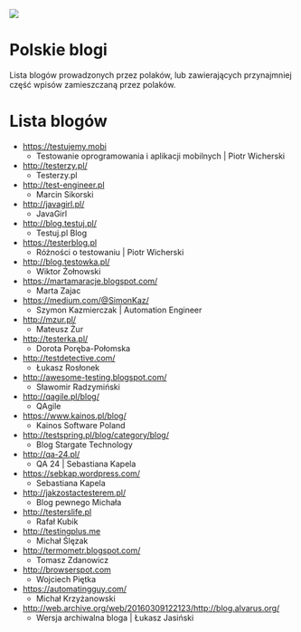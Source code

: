[![](https://img.shields.io/badge/Facebook-%23TestowanieOprogramowania-blue.svg)](https://www.facebook.com/groups/TestowanieOprogramowania/)


# Polskie blogi

Lista blogów prowadzonych przez polaków, lub zawierających przynajmniej część wpisów zamieszczaną przez polaków.

# Lista blogów

* https://testujemy.mobi
   * Testowanie oprogramowania i aplikacji mobilnych | Piotr Wicherski
* http://testerzy.pl/
   * Testerzy.pl
* http://test-engineer.pl
   * Marcin Sikorski
* http://javagirl.pl/
   * JavaGirl
* http://blog.testuj.pl/
   * Testuj.pl Blog
* https://testerblog.pl
   * Różności o testowaniu | Piotr Wicherski
* http://blog.testowka.pl/
   * Wiktor Żołnowski
* https://martamaracje.blogspot.com/
   * Marta Zajac
* https://medium.com/@SimonKaz/
   * Szymon Kazmierczak | Automation Engineer
* http://mzur.pl/
   * Mateusz Żur
* http://testerka.pl/
   * Dorota Poręba-Połomska
* http://testdetective.com/
   * Łukasz Rosłonek
* http://awesome-testing.blogspot.com/
   * Sławomir Radzymiński
* http://qagile.pl/blog/
   * QAgile
* https://www.kainos.pl/blog/
   * Kainos Software Poland
* http://testspring.pl/blog/category/blog/
   * Blog Stargate Technology
* http://qa-24.pl/
   * QA 24 | Sebastiana Kapela
* https://sebkap.wordpress.com/
   * Sebastiana Kapela
* http://jakzostactesterem.pl/
   * Blog pewnego Michała
* http://testerslife.pl
   * Rafał Kubik
* http://testingplus.me
   * Michał Ślęzak
* http://termometr.blogspot.com/
   * Tomasz Zdanowicz
* http://browserspot.com
   * Wojciech Piętka
* https://automatingguy.com/
   * Michał Krzyżanowski
* http://web.archive.org/web/20160309122123/http://blog.alvarus.org/
   * Wersja archiwalna bloga | Łukasz Jasiński
